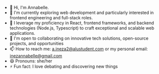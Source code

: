 - 👋 Hi, I'm Annabelle.
- 👀 I'm currently exploring web development and particularly interested in frontend engineering and full-stack roles.
- 🌱 I leverage my proficiency in React, frontend frameworks, and backend technologies (Node.js, Typescript) to craft exceptional and scalable web applications.
- 💞️ I'm open to collaborating on innovative tech solutions, open-source projects, and opportunities
- 📫 How to reach me: a.ineza2@alustudent.com or my personal email: inezannabelle@gmail.com
- 😄 Pronouns: she/her
- ⚡ Fun fact: I love debating and discovering new things 

<!---
aineza2/aineza2 is a ✨ special ✨ repository because its `README.md` (this file) appears on your GitHub profile.
You can click the Preview link to take a look at your changes.
--->
